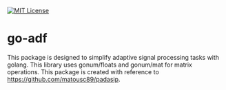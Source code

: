 [![MIT License](http://img.shields.io/badge/license-MIT-blue.svg?style=flat)](LICENSE)

# go-adf
This package is designed to simplify adaptive signal processing tasks with golang. This library uses gonum/floats and gonum/mat for matrix operations. This package is created with reference to https://github.com/matousc89/padasip.
